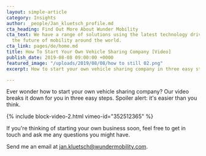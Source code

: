 ```yaml
---
layout: simple-article
category: Insights
author: _people/Jan_kluetsch_profile.md
cta_heading: Find Out More About Wunder Mobility
cta_text: We have a range of solutions using the latest technology driving forward
  the future of mobility around the world.
cta_link: pages/de/home.md
title: How To Start Your Own Vehicle Sharing Company [Video]
publish_date: 2019-08-08 09:00:00 +0000
featured_image: "/uploads/2019/08/08/how to still 02.png"
excerpt: How to start your own vehicle sharing company in three easy steps.

---
```

Ever wonder how to start your own vehicle sharing company? Our video breaks it down for you in three easy steps. Spoiler alert: it's easier than you think.

{% include block-video-2.html vimeo-id="352512365" %}

If you're thinking of starting your own business soon, feel free to get in touch and ask me any questions you might have.

Send me an email at jan.kluetsch@wundermobility.com.